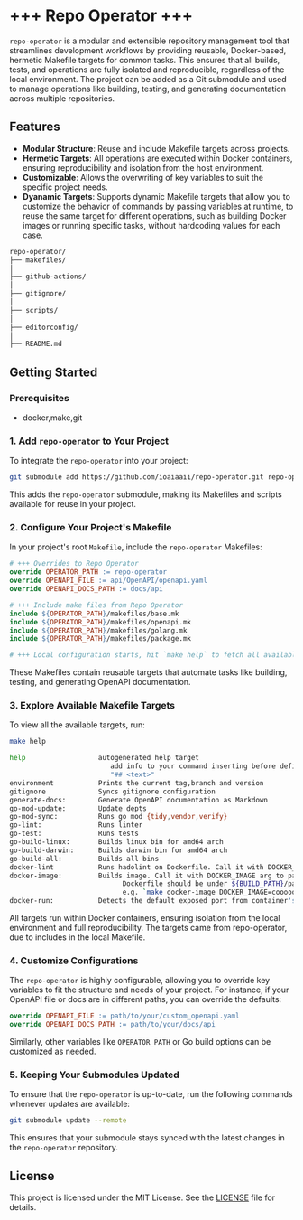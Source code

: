 # +++ Repo Operator +++

`repo-operator` is a modular and extensible repository management tool that streamlines development workflows by providing reusable, Docker-based, hermetic Makefile targets for common tasks. This ensures that all builds, tests, and operations are fully isolated and reproducible, regardless of the local environment. The project can be added as a Git submodule and used to manage operations like building, testing, and generating documentation across multiple repositories.

## Features

- **Modular Structure**: Reuse and include Makefile targets across projects.
- **Hermetic Targets**: All operations are executed within Docker containers, ensuring reproducibility and isolation from the host environment.
- **Customizable**: Allows the overwriting of key variables to suit the specific project needs.
- **Dyanamic Targets**: Supports dynamic Makefile targets that allow you to customize the behavior of commands by passing variables at runtime, to reuse the same target for different operations, such as building Docker images or running specific tasks, without hardcoding values for each case.

```bash
repo-operator/
├── makefiles/
│
├── github-actions/
│
├── gitignore/
│
├── scripts/
│
├── editorconfig/
│
├── README.md
```

## Getting Started

### Prerequisites

- docker,make,git

### 1. Add `repo-operator` to Your Project

To integrate the `repo-operator` into your project:

```bash
git submodule add https://github.com/ioaiaaii/repo-operator.git repo-operator
```

This adds the `repo-operator` submodule, making its Makefiles and scripts available for reuse in your project.

### 2. Configure Your Project's Makefile

In your project's root `Makefile`, include the `repo-operator` Makefiles:

```makefile
# +++ Overrides to Repo Operator
override OPERATOR_PATH := repo-operator
override OPENAPI_FILE := api/OpenAPI/openapi.yaml
override OPENAPI_DOCS_PATH := docs/api

# +++ Include make files from Repo Operator
include ${OPERATOR_PATH}/makefiles/base.mk
include ${OPERATOR_PATH}/makefiles/openapi.mk
include ${OPERATOR_PATH}/makefiles/golang.mk
include ${OPERATOR_PATH}/makefiles/package.mk

# +++ Local configuration starts, hit `make help` to fetch all available targets
```

These Makefiles contain reusable targets that automate tasks like building, testing, and generating OpenAPI documentation.

### 3. Explore Available Makefile Targets

To view all the available targets, run:

```bash
make help
```

```bash
help                  autogenerated help target
                         add info to your command inserting before definition:
                         "## <text>"
environment           Prints the current tag,branch and version
gitignore             Syncs gitignore configuration
generate-docs:        Generate OpenAPI documentation as Markdown
go-mod-update:        Update depts
go-mod-sync:          Runs go mod {tidy,vendor,verify}
go-lint:              Runs linter
go-test:              Runs tests
go-build-linux:       Builds linux bin for amd64 arch
go-build-darwin:      Builds darwin bin for amd64 arch
go-build-all:         Builds all bins
docker-lint           Runs hadolint on Dockerfile. Call it with DOCKER_IMAGE arg to parse the image name.
docker-image:         Builds image. Call it with DOCKER_IMAGE arg to parse the image name.
                            Dockerfile should be under ${BUILD_PATH}/package/${DOCKER_IMAGE}
                            e.g. `make docker-image DOCKER_IMAGE=coooool`
docker-run:           Detects the default exposed port from container's image, and run the container with the exposed port
```

All targets run within Docker containers, ensuring isolation from the local environment and full reproducibility. The targets came from repo-operator, due to includes in the local Makefile.

### 4. Customize Configurations

The `repo-operator` is highly configurable, allowing you to override key variables to fit the structure and needs of your project. For instance, if your OpenAPI file or docs are in different paths, you can override the defaults:

```makefile
override OPENAPI_FILE := path/to/your/custom_openapi.yaml
override OPENAPI_DOCS_PATH := path/to/your/docs/api
```

Similarly, other variables like `OPERATOR_PATH` or Go build options can be customized as needed.

### 5. Keeping Your Submodules Updated

To ensure that the `repo-operator` is up-to-date, run the following commands whenever updates are available:

```bash
git submodule update --remote
```

This ensures that your submodule stays synced with the latest changes in the `repo-operator` repository.

## License

This project is licensed under the MIT License. See the [LICENSE](LICENSE) file for details.
